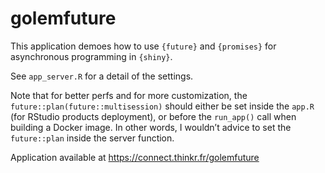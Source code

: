 
<!-- README.md is generated from README.Rmd. Please edit that file -->

# golemfuture

This application demoes how to use `{future}` and `{promises}` for
asynchronous programming in `{shiny}`.

See `app_server.R` for a detail of the settings.

Note that for better perfs and for more customization, the
`future::plan(future::multisession)` should either be set inside the
`app.R` (for RStudio products deployment), or before the `run_app()`
call when building a Docker image. In other words, I wouldn’t advice to
set the `future::plan` inside the server function.

Application available at <https://connect.thinkr.fr/golemfuture>
